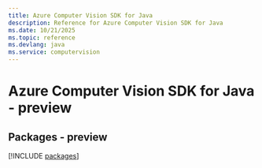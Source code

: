 ```yaml
---
title: Azure Computer Vision SDK for Java
description: Reference for Azure Computer Vision SDK for Java
ms.date: 10/21/2025
ms.topic: reference
ms.devlang: java
ms.service: computervision
---
```

# Azure Computer Vision SDK for Java - preview
## Packages - preview
[!INCLUDE [packages](computer-vision-index.md)]